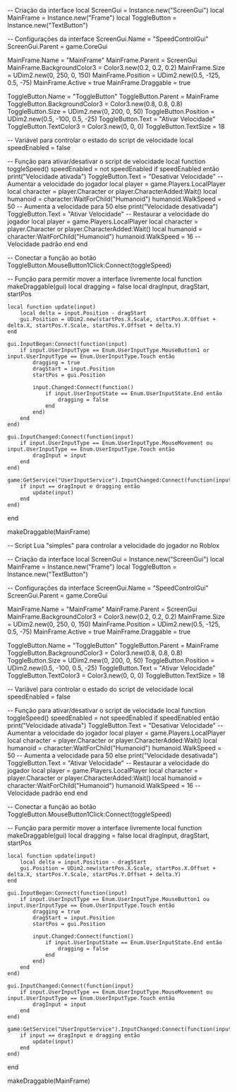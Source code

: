 -- Criação da interface
local ScreenGui = Instance.new("ScreenGui")
local MainFrame = Instance.new("Frame")
local ToggleButton = Instance.new("TextButton")

-- Configurações da interface
ScreenGui.Name = "SpeedControlGui"
ScreenGui.Parent = game.CoreGui

MainFrame.Name = "MainFrame"
MainFrame.Parent = ScreenGui
MainFrame.BackgroundColor3 = Color3.new(0.2, 0.2, 0.2)
MainFrame.Size = UDim2.new(0, 250, 0, 150)
MainFrame.Position = UDim2.new(0.5, -125, 0.5, -75)
MainFrame.Active = true
MainFrame.Draggable = true

ToggleButton.Name = "ToggleButton"
ToggleButton.Parent = MainFrame
ToggleButton.BackgroundColor3 = Color3.new(0.8, 0.8, 0.8)
ToggleButton.Size = UDim2.new(0, 200, 0, 50)
ToggleButton.Position = UDim2.new(0.5, -100, 0.5, -25)
ToggleButton.Text = "Ativar Velocidade"
ToggleButton.TextColor3 = Color3.new(0, 0, 0)
ToggleButton.TextSize = 18

-- Variável para controlar o estado do script de velocidade
local speedEnabled = false

-- Função para ativar/desativar o script de velocidade
local function toggleSpeed()
    speedEnabled = not speedEnabled
    if speedEnabled então
        print("Velocidade ativada")
        ToggleButton.Text = "Desativar Velocidade"
        -- Aumentar a velocidade do jogador
        local player = game.Players.LocalPlayer
        local character = player.Character or player.CharacterAdded:Wait()
        local humanoid = character:WaitForChild("Humanoid")
        humanoid.WalkSpeed = 50 -- Aumenta a velocidade para 50
    else
        print("Velocidade desativada")
        ToggleButton.Text = "Ativar Velocidade"
        -- Restaurar a velocidade do jogador
        local player = game.Players.LocalPlayer
        local character = player.Character or player.CharacterAdded:Wait()
        local humanoid = character:WaitForChild("Humanoid")
        humanoid.WalkSpeed = 16 -- Velocidade padrão
    end
end

-- Conectar a função ao botão
ToggleButton.MouseButton1Click:Connect(toggleSpeed)

-- Função para permitir mover a interface livremente
local function makeDraggable(gui)
    local dragging = false
    local dragInput, dragStart, startPos

    local function update(input)
        local delta = input.Position - dragStart
        gui.Position = UDim2.new(startPos.X.Scale, startPos.X.Offset + delta.X, startPos.Y.Scale, startPos.Y.Offset + delta.Y)
    end

    gui.InputBegan:Connect(function(input)
        if input.UserInputType == Enum.UserInputType.MouseButton1 or input.UserInputType == Enum.UserInputType.Touch então
            dragging = true
            dragStart = input.Position
            startPos = gui.Position

            input.Changed:Connect(function()
                if input.UserInputState == Enum.UserInputState.End então
                    dragging = false
                end
            end)
        end
    end)

    gui.InputChanged:Connect(function(input)
        if input.UserInputType == Enum.UserInputType.MouseMovement ou input.UserInputType == Enum.UserInputType.Touch então
            dragInput = input
        end
    end)

    game:GetService("UserInputService").InputChanged:Connect(function(input)
        if input == dragInput e dragging então
            update(input)
        end
    end)
end

makeDraggable(MainFrame)

-- Script Lua "simples" para controlar a velocidade do jogador no Roblox

-- Criação da interface
local ScreenGui = Instance.new("ScreenGui")
local MainFrame = Instance.new("Frame")
local ToggleButton = Instance.new("TextButton")

-- Configurações da interface
ScreenGui.Name = "SpeedControlGui"
ScreenGui.Parent = game.CoreGui

MainFrame.Name = "MainFrame"
MainFrame.Parent = ScreenGui
MainFrame.BackgroundColor3 = Color3.new(0.2, 0.2, 0.2)
MainFrame.Size = UDim2.new(0, 250, 0, 150)
MainFrame.Position = UDim2.new(0.5, -125, 0.5, -75)
MainFrame.Active = true
MainFrame.Draggable = true

ToggleButton.Name = "ToggleButton"
ToggleButton.Parent = MainFrame
ToggleButton.BackgroundColor3 = Color3.new(0.8, 0.8, 0.8)
ToggleButton.Size = UDim2.new(0, 200, 0, 50)
ToggleButton.Position = UDim2.new(0.5, -100, 0.5, -25)
ToggleButton.Text = "Ativar Velocidade"
ToggleButton.TextColor3 = Color3.new(0, 0, 0)
ToggleButton.TextSize = 18

-- Variável para controlar o estado do script de velocidade
local speedEnabled = false

-- Função para ativar/desativar o script de velocidade
local function toggleSpeed()
    speedEnabled = not speedEnabled
    if speedEnabled então
        print("Velocidade ativada")
        ToggleButton.Text = "Desativar Velocidade"
        -- Aumentar a velocidade do jogador
        local player = game.Players.LocalPlayer
        local character = player.Character or player.CharacterAdded:Wait()
        local humanoid = character:WaitForChild("Humanoid")
        humanoid.WalkSpeed = 50 -- Aumenta a velocidade para 50
    else
        print("Velocidade desativada")
        ToggleButton.Text = "Ativar Velocidade"
        -- Restaurar a velocidade do jogador
        local player = game.Players.LocalPlayer
        local character = player.Character or player.CharacterAdded:Wait()
        local humanoid = character:WaitForChild("Humanoid")
        humanoid.WalkSpeed = 16 -- Velocidade padrão
    end
end

-- Conectar a função ao botão
ToggleButton.MouseButton1Click:Connect(toggleSpeed)

-- Função para permitir mover a interface livremente
local function makeDraggable(gui)
    local dragging = false
    local dragInput, dragStart, startPos

    local function update(input)
        local delta = input.Position - dragStart
        gui.Position = UDim2.new(startPos.X.Scale, startPos.X.Offset + delta.X, startPos.Y.Scale, startPos.Y.Offset + delta.Y)
    end

    gui.InputBegan:Connect(function(input)
        if input.UserInputType == Enum.UserInputType.MouseButton1 ou input.UserInputType == Enum.UserInputType.Touch então
            dragging = true
            dragStart = input.Position
            startPos = gui.Position

            input.Changed:Connect(function()
                if input.UserInputState == Enum.UserInputState.End então
                    dragging = false
                end
            end)
        end
    end)

    gui.InputChanged:Connect(function(input)
        if input.UserInputType == Enum.UserInputType.MouseMovement ou input.UserInputType == Enum.UserInputType.Touch então
            dragInput = input
        end
    end)

    game:GetService("UserInputService").InputChanged:Connect(function(input)
        if input == dragInput e dragging então
            update(input)
        end
    end)
end

makeDraggable(MainFrame)
